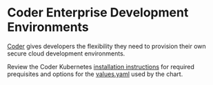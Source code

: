 # Coder Enterprise Development Environments

[Coder](https://coder.com/cde) gives developers the flexibility they need to provision their own secure cloud development environments.

Review the Coder Kubernetes [installation instructions](https://coder.com/docs/install/kubernetes) for required prequisites and options for the [values.yaml](https://github.com/coder/coder/blob/main/helm/coder/values.yaml) used by the chart.